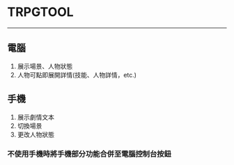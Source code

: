 # TRPGTOOL
---
## 電腦
1. 展示場景、人物狀態
2. 人物可點即展開詳情(技能、人物詳情，etc.)

## 手機
1. 展示劇情文本
2. 切換場景
3. 更改人物狀態

### 不使用手機時將手機部分功能合併至電腦控制台按鈕
